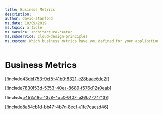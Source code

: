 ```yaml
---
title: Business Metrics
description: 
author: david-stanford
ms.date: 10/09/2019
ms.topic: article
ms.service: architecture-center
ms.subservice: cloud-design-principles
ms.custom: Which business metrics have you defined for your application? 
---
```


# Business Metrics

<!-- Mean Time to Recovery (MTTR) -->
[!include[43dbf753-9ef5-41b0-8321-e28baae6de2f](./guidance/43dbf753-9ef5-41b0-8321-e28baae6de2f.md)]

<!-- Recovery Point Objective (RPO) -->
[!include[7830153d-5353-40ea-8689-f576d12a0eab](./guidance/7830153d-5353-40ea-8689-f576d12a0eab.md)]

<!-- Service Level Agreements (SLA) -->
[!include[a453c16c-13c8-4aa0-9f27-e26b77747138](./guidance/a453c16c-13c8-4aa0-9f27-e26b77747138.md)]

<!-- Recovery Time Objectives (RTO) -->
[!include[8a54cb1d-bb47-4b7c-8ecf-a1fe7caead46](./guidance/8a54cb1d-bb47-4b7c-8ecf-a1fe7caead46.md)]

